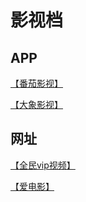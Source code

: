 # 影视档

## APP

[【番茄影视】](https://mp.weixin.qq.com/s?__biz=Mzg3MjY3MTg5MQ==&mid=2247483656&idx=1&sn=d499a3208954968c86efa184467efb13&chksm=ceeafef4f99d77e2fcc38a79da0ac09342ce9425a49865584d81a20413efb83c29dca61045c4&token=483439623&lang=zh_CN#rd)

[【大象影视】](https://mp.weixin.qq.com/s?__biz=Mzg3MjY3MTg5MQ==&mid=2247483800&idx=1&sn=abb3a2a34e746476a845fb93ade1b3d1&chksm=ceeafe64f99d7772770715c484cd011f178cfacc233b1d5eef616d2b26f8cc4cf8115444fa5b&token=483439623&lang=zh_CN#rd)

## 网址

[【全民vip视频】](https://mp.weixin.qq.com/s?__biz=Mzg3MjY3MTg5MQ==&mid=2247483662&idx=1&sn=4ab661d894d13ff09510192253ceab13&chksm=ceeafef2f99d77e425d2c18969bae28da81123bc7aef8791b526c051b46c6cfccfce4751bb57&token=483439623&lang=zh_CN#rd)

[【爱电影】](https://mp.weixin.qq.com/s?__biz=Mzg3MjY3MTg5MQ==&mid=2247483687&idx=1&sn=8c2ebf2cadc190dbe8562529330ea377&chksm=ceeafedbf99d77cd803f8bdb82109431ed199333a80e900de602026dfe70a266f605141ed492&token=483439623&lang=zh_CN#rd)

